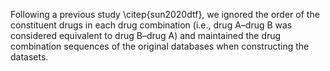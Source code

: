 Following a previous study \citep{sun2020dtf}, we ignored the order of the constituent drugs in each drug combination (i.e., drug A–drug B was considered equivalent to drug B–drug A) and maintained the drug combination sequences of the original databases when constructing the datasets.
